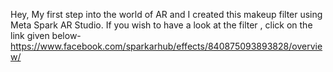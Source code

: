 Hey, My first step into the world of AR and I created this makeup filter using Meta Spark AR Studio.
If you wish to have a look at the filter , click on the link given below-
https://www.facebook.com/sparkarhub/effects/840875093893828/overview/
